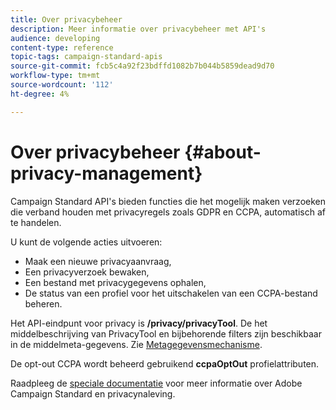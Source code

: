 ```yaml
---
title: Over privacybeheer
description: Meer informatie over privacybeheer met API's
audience: developing
content-type: reference
topic-tags: campaign-standard-apis
source-git-commit: fcb5c4a92f23bdffd1082b7b044b5859dead9d70
workflow-type: tm+mt
source-wordcount: '112'
ht-degree: 4%

---
```



# Over privacybeheer {#about-privacy-management}

Campaign Standard API&#39;s bieden functies die het mogelijk maken verzoeken die verband houden met privacyregels zoals GDPR en CCPA, automatisch af te handelen.

U kunt de volgende acties uitvoeren:

* Maak een nieuwe privacyaanvraag,
* Een privacyverzoek bewaken,
* Een bestand met privacygegevens ophalen,
* De status van een profiel voor het uitschakelen van een CCPA-bestand beheren.

Het API-eindpunt voor privacy is **/privacy/privacyTool**. De het middelbeschrijving van PrivacyTool en bijbehorende filters zijn beschikbaar in de middelmeta-gegevens. Zie [Metagegevensmechanisme](../../api/using/metadata-mechanism.md).

De opt-out CCPA wordt beheerd gebruikend **ccpaOptOut** profielattributen.

Raadpleeg de [speciale documentatie](https://helpx.adobe.com/nl/campaign/kb/acs-privacy.html) voor meer informatie over Adobe Campaign Standard en privacynaleving.
